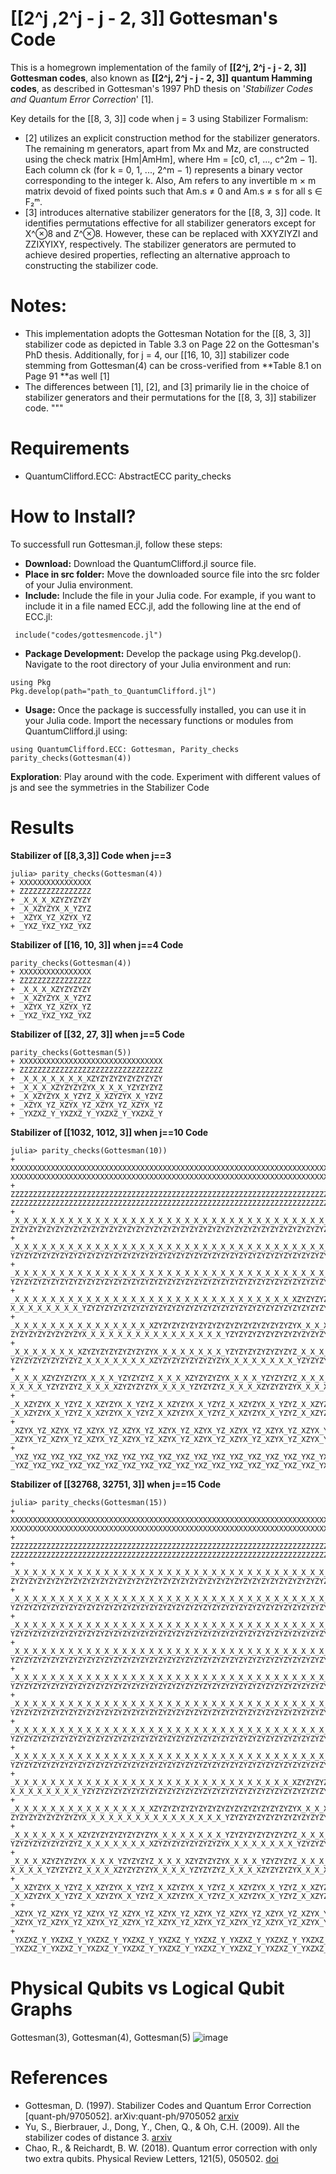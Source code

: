 # [[2^j ,2^j - j - 2, 3]] Gottesman's Code

This is a homegrown implementation of the family of **[[2^j, 2^j - j - 2, 3]] Gottesman codes**, also known as **[[2^j, 2^j - j - 2, 3]]** **quantum Hamming codes**, as described in Gottesman's 1997 PhD thesis on '_Stabilizer Codes and Quantum Error Correction_' [1].

Key details for the [[8, 3, 3]] code when j = 3 using Stabilizer Formalism:
- [2] utilizes an explicit construction method for the stabilizer generators. The remaining m generators, apart from Mx and Mz, are constructed using the check matrix [Hm|AmHm], where Hm = [c0, c1, ..., c^2m − 1]. Each column ck (for k = 0, 1, ..., 2^m − 1) represents a binary vector corresponding to the integer k. Also, Am refers to any invertible m × m matrix devoid of fixed points such that Am​.s ≠ 0 and Am.s ≠ s for all s ∈ F₂ᵐ.
- [3] introduces alternative stabilizer generators for the [[8, 3, 3]] code. It identifies permutations effective for all stabilizer generators except for X^⊗8 and Z^⊗8. However, these can be replaced with XXYZIYZI and ZZIXYIXY, respectively. The stabilizer generators are permuted to achieve desired properties, reflecting an alternative approach to constructing the stabilizer code.

# Notes:
- This implementation adopts the Gottesman Notation for the [[8, 3, 3]] stabilizer code as depicted in Table 3.3 on Page 22 on the Gottesman's PhD thesis. Additionally, for j = 4, our [[16, 10, 3]] stabilizer code stemming from Gottesman(4) can be cross-verified from **Table 8.1 on Page 91 **as well [1]
- The differences between [1], [2], and [3] primarily lie in the choice of stabilizer generators and their permutations for the [[8, 3, 3]] stabilizer code.
"""

# Requirements

- QuantumClifford.ECC: AbstractECC parity_checks

# How to Install?
To successfull run Gottesman.jl, follow these steps:
- **Download:** Download the QuantumClifford.jl source file.
- **Place in src folder:** Move the downloaded source file into the src folder of your Julia environment.
- **Include:** Include the file in your Julia code. For example, if you want to include it in a file named ECC.jl, add the following line at the end of ECC.jl:
```
 include("codes/gottesmencode.jl")
```
- **Package Development:** Develop the package using Pkg.develop(). Navigate to the root directory of your Julia environment and run:
```
using Pkg
Pkg.develop(path="path_to_QuantumClifford.jl")
```
- **Usage:** Once the package is successfully installed, you can use it in your Julia code. Import the necessary functions or modules from QuantumClifford.jl using:
```
using QuantumClifford.ECC: Gottesman, Parity_checks
parity_checks(Gottesman(4))
```
**Exploration**:  Play around with the code. Experiment with different values of js and see the symmetries in the Stabilizer Code


# Results 

**Stabilizer of [[8,3,3]] Code when j==3**
```
julia> parity_checks(Gottesman(4))
+ XXXXXXXXXXXXXXXX
+ ZZZZZZZZZZZZZZZZ
+ _X_X_X_XZYZYZYZY
+ _X_XZYZYX_X_YZYZ
+ _XZYX_YZ_XZYX_YZ
+ _YXZ_YXZ_YXZ_YXZ
```
**Stabilizer of [[16, 10, 3]] when j==4 Code**
```
parity_checks(Gottesman(4))
+ XXXXXXXXXXXXXXXX
+ ZZZZZZZZZZZZZZZZ
+ _X_X_X_XZYZYZYZY
+ _X_XZYZYX_X_YZYZ
+ _XZYX_YZ_XZYX_YZ
+ _YXZ_YXZ_YXZ_YXZ
```

**Stabilizer of [[32, 27, 3]] when j==5 Code**

```
parity_checks(Gottesman(5))
+ XXXXXXXXXXXXXXXXXXXXXXXXXXXXXXXX
+ ZZZZZZZZZZZZZZZZZZZZZZZZZZZZZZZZ
+ _X_X_X_X_X_X_X_XZYZYZYZYZYZYZYZY
+ _X_X_X_XZYZYZYZYX_X_X_X_YZYZYZYZ
+ _X_XZYZYX_X_YZYZ_X_XZYZYX_X_YZYZ
+ _XZYX_YZ_XZYX_YZ_XZYX_YZ_XZYX_YZ
+ _YXZXZ_Y_YXZXZ_Y_YXZXZ_Y_YXZXZ_Y

```

**Stabilizer of [[1032, 1012, 3]] when j==10 Code**


```
julia> parity_checks(Gottesman(10))
+ XXXXXXXXXXXXXXXXXXXXXXXXXXXXXXXXXXXXXXXXXXXXXXXXXXXXXXXXXXXXXXXXXXXXXXXXXXXXXXX⋯XXXXXXXXXXXXXXXXXXXXXXXXXXXXXXXXXXXXXXXXXXXXXXXXXXXXXXXXXXXXXXXXXXXXXXXXXXXXXXXX
+ ZZZZZZZZZZZZZZZZZZZZZZZZZZZZZZZZZZZZZZZZZZZZZZZZZZZZZZZZZZZZZZZZZZZZZZZZZZZZZZZ⋯ZZZZZZZZZZZZZZZZZZZZZZZZZZZZZZZZZZZZZZZZZZZZZZZZZZZZZZZZZZZZZZZZZZZZZZZZZZZZZZZZ
+ _X_X_X_X_X_X_X_X_X_X_X_X_X_X_X_X_X_X_X_X_X_X_X_X_X_X_X_X_X_X_X_X_X_X_X_X_X_X_X_⋯ZYZYZYZYZYZYZYZYZYZYZYZYZYZYZYZYZYZYZYZYZYZYZYZYZYZYZYZYZYZYZYZYZYZYZYZYZYZYZYZY
+ _X_X_X_X_X_X_X_X_X_X_X_X_X_X_X_X_X_X_X_X_X_X_X_X_X_X_X_X_X_X_X_X_X_X_X_X_X_X_X_⋯YZYZYZYZYZYZYZYZYZYZYZYZYZYZYZYZYZYZYZYZYZYZYZYZYZYZYZYZYZYZYZYZYZYZYZYZYZYZYZYZ
+ _X_X_X_X_X_X_X_X_X_X_X_X_X_X_X_X_X_X_X_X_X_X_X_X_X_X_X_X_X_X_X_X_X_X_X_X_X_X_X_⋯YZYZYZYZYZYZYZYZYZYZYZYZYZYZYZYZYZYZYZYZYZYZYZYZYZYZYZYZYZYZYZYZYZYZYZYZYZYZYZYZ
+ _X_X_X_X_X_X_X_X_X_X_X_X_X_X_X_X_X_X_X_X_X_X_X_X_X_X_X_X_X_X_X_XZYZYZYZYZYZYZYZ⋯X_X_X_X_X_X_X_X_YZYZYZYZYZYZYZYZYZYZYZYZYZYZYZYZYZYZYZYZYZYZYZYZYZYZYZYZYZYZYZYZ
+ _X_X_X_X_X_X_X_X_X_X_X_X_X_X_X_XZYZYZYZYZYZYZYZYZYZYZYZYZYZYZYZYX_X_X_X_X_X_X_X⋯ZYZYZYZYZYZYZYZYX_X_X_X_X_X_X_X_X_X_X_X_X_X_X_X_YZYZYZYZYZYZYZYZYZYZYZYZYZYZYZYZ
+ _X_X_X_X_X_X_X_XZYZYZYZYZYZYZYZYX_X_X_X_X_X_X_X_YZYZYZYZYZYZYZYZ_X_X_X_X_X_X_X_⋯YZYZYZYZYZYZYZYZ_X_X_X_X_X_X_X_XZYZYZYZYZYZYZYZYX_X_X_X_X_X_X_X_YZYZYZYZYZYZYZYZ
+ _X_X_X_XZYZYZYZYX_X_X_X_YZYZYZYZ_X_X_X_XZYZYZYZYX_X_X_X_YZYZYZYZ_X_X_X_XZYZYZYZ⋯X_X_X_X_YZYZYZYZ_X_X_X_XZYZYZYZYX_X_X_X_YZYZYZYZ_X_X_X_XZYZYZYZYX_X_X_X_YZYZYZYZ
+ _X_XZYZYX_X_YZYZ_X_XZYZYX_X_YZYZ_X_XZYZYX_X_YZYZ_X_XZYZYX_X_YZYZ_X_XZYZYX_X_YZY⋯_X_XZYZYX_X_YZYZ_X_XZYZYX_X_YZYZ_X_XZYZYX_X_YZYZ_X_XZYZYX_X_YZYZ_X_XZYZYX_X_YZYZ
+ _XZYX_YZ_XZYX_YZ_XZYX_YZ_XZYX_YZ_XZYX_YZ_XZYX_YZ_XZYX_YZ_XZYX_YZ_XZYX_YZ_XZYX_Y⋯_XZYX_YZ_XZYX_YZ_XZYX_YZ_XZYX_YZ_XZYX_YZ_XZYX_YZ_XZYX_YZ_XZYX_YZ_XZYX_YZ_XZYX_YZ
+ _YXZ_YXZ_YXZ_YXZ_YXZ_YXZ_YXZ_YXZ_YXZ_YXZ_YXZ_YXZ_YXZ_YXZ_YXZ_YXZ_YXZ_YXZ_YXZ_YX⋯_YXZ_YXZ_YXZ_YXZ_YXZ_YXZ_YXZ_YXZ_YXZ_YXZ_YXZ_YXZ_YXZ_YXZ_YXZ_YXZ_YXZ_YXZ_YXZ_YXZ
```

 **Stabilizer of [[32768, 32751, 3]] when j==15 Code**

```
julia> parity_checks(Gottesman(15))
+ XXXXXXXXXXXXXXXXXXXXXXXXXXXXXXXXXXXXXXXXXXXXXXXXXXXXXXXXXXXXXXXXXXXXXXXXXXXXXXX⋯XXXXXXXXXXXXXXXXXXXXXXXXXXXXXXXXXXXXXXXXXXXXXXXXXXXXXXXXXXXXXXXXXXXXXXXXXXXXXXXX
+ ZZZZZZZZZZZZZZZZZZZZZZZZZZZZZZZZZZZZZZZZZZZZZZZZZZZZZZZZZZZZZZZZZZZZZZZZZZZZZZZ⋯ZZZZZZZZZZZZZZZZZZZZZZZZZZZZZZZZZZZZZZZZZZZZZZZZZZZZZZZZZZZZZZZZZZZZZZZZZZZZZZZZ
+ _X_X_X_X_X_X_X_X_X_X_X_X_X_X_X_X_X_X_X_X_X_X_X_X_X_X_X_X_X_X_X_X_X_X_X_X_X_X_X_⋯ZYZYZYZYZYZYZYZYZYZYZYZYZYZYZYZYZYZYZYZYZYZYZYZYZYZYZYZYZYZYZYZYZYZYZYZYZYZYZYZY
+ _X_X_X_X_X_X_X_X_X_X_X_X_X_X_X_X_X_X_X_X_X_X_X_X_X_X_X_X_X_X_X_X_X_X_X_X_X_X_X_⋯YZYZYZYZYZYZYZYZYZYZYZYZYZYZYZYZYZYZYZYZYZYZYZYZYZYZYZYZYZYZYZYZYZYZYZYZYZYZYZYZ
+ _X_X_X_X_X_X_X_X_X_X_X_X_X_X_X_X_X_X_X_X_X_X_X_X_X_X_X_X_X_X_X_X_X_X_X_X_X_X_X_⋯YZYZYZYZYZYZYZYZYZYZYZYZYZYZYZYZYZYZYZYZYZYZYZYZYZYZYZYZYZYZYZYZYZYZYZYZYZYZYZYZ
+ _X_X_X_X_X_X_X_X_X_X_X_X_X_X_X_X_X_X_X_X_X_X_X_X_X_X_X_X_X_X_X_X_X_X_X_X_X_X_X_⋯YZYZYZYZYZYZYZYZYZYZYZYZYZYZYZYZYZYZYZYZYZYZYZYZYZYZYZYZYZYZYZYZYZYZYZYZYZYZYZYZ
+ _X_X_X_X_X_X_X_X_X_X_X_X_X_X_X_X_X_X_X_X_X_X_X_X_X_X_X_X_X_X_X_X_X_X_X_X_X_X_X_⋯YZYZYZYZYZYZYZYZYZYZYZYZYZYZYZYZYZYZYZYZYZYZYZYZYZYZYZYZYZYZYZYZYZYZYZYZYZYZYZYZ
+ _X_X_X_X_X_X_X_X_X_X_X_X_X_X_X_X_X_X_X_X_X_X_X_X_X_X_X_X_X_X_X_X_X_X_X_X_X_X_X_⋯YZYZYZYZYZYZYZYZYZYZYZYZYZYZYZYZYZYZYZYZYZYZYZYZYZYZYZYZYZYZYZYZYZYZYZYZYZYZYZYZ
+ _X_X_X_X_X_X_X_X_X_X_X_X_X_X_X_X_X_X_X_X_X_X_X_X_X_X_X_X_X_X_X_X_X_X_X_X_X_X_X_⋯YZYZYZYZYZYZYZYZYZYZYZYZYZYZYZYZYZYZYZYZYZYZYZYZYZYZYZYZYZYZYZYZYZYZYZYZYZYZYZYZ
+ _X_X_X_X_X_X_X_X_X_X_X_X_X_X_X_X_X_X_X_X_X_X_X_X_X_X_X_X_X_X_X_X_X_X_X_X_X_X_X_⋯YZYZYZYZYZYZYZYZYZYZYZYZYZYZYZYZYZYZYZYZYZYZYZYZYZYZYZYZYZYZYZYZYZYZYZYZYZYZYZYZ
+ _X_X_X_X_X_X_X_X_X_X_X_X_X_X_X_X_X_X_X_X_X_X_X_X_X_X_X_X_X_X_X_XZYZYZYZYZYZYZYZ⋯X_X_X_X_X_X_X_X_YZYZYZYZYZYZYZYZYZYZYZYZYZYZYZYZYZYZYZYZYZYZYZYZYZYZYZYZYZYZYZYZ
+ _X_X_X_X_X_X_X_X_X_X_X_X_X_X_X_XZYZYZYZYZYZYZYZYZYZYZYZYZYZYZYZYX_X_X_X_X_X_X_X⋯ZYZYZYZYZYZYZYZYX_X_X_X_X_X_X_X_X_X_X_X_X_X_X_X_YZYZYZYZYZYZYZYZYZYZYZYZYZYZYZYZ
+ _X_X_X_X_X_X_X_XZYZYZYZYZYZYZYZYX_X_X_X_X_X_X_X_YZYZYZYZYZYZYZYZ_X_X_X_X_X_X_X_⋯YZYZYZYZYZYZYZYZ_X_X_X_X_X_X_X_XZYZYZYZYZYZYZYZYX_X_X_X_X_X_X_X_YZYZYZYZYZYZYZYZ
+ _X_X_X_XZYZYZYZYX_X_X_X_YZYZYZYZ_X_X_X_XZYZYZYZYX_X_X_X_YZYZYZYZ_X_X_X_XZYZYZYZ⋯X_X_X_X_YZYZYZYZ_X_X_X_XZYZYZYZYX_X_X_X_YZYZYZYZ_X_X_X_XZYZYZYZYX_X_X_X_YZYZYZYZ
+ _X_XZYZYX_X_YZYZ_X_XZYZYX_X_YZYZ_X_XZYZYX_X_YZYZ_X_XZYZYX_X_YZYZ_X_XZYZYX_X_YZY⋯_X_XZYZYX_X_YZYZ_X_XZYZYX_X_YZYZ_X_XZYZYX_X_YZYZ_X_XZYZYX_X_YZYZ_X_XZYZYX_X_YZYZ
+ _XZYX_YZ_XZYX_YZ_XZYX_YZ_XZYX_YZ_XZYX_YZ_XZYX_YZ_XZYX_YZ_XZYX_YZ_XZYX_YZ_XZYX_Y⋯_XZYX_YZ_XZYX_YZ_XZYX_YZ_XZYX_YZ_XZYX_YZ_XZYX_YZ_XZYX_YZ_XZYX_YZ_XZYX_YZ_XZYX_YZ
+ _YXZXZ_Y_YXZXZ_Y_YXZXZ_Y_YXZXZ_Y_YXZXZ_Y_YXZXZ_Y_YXZXZ_Y_YXZXZ_Y_YXZXZ_Y_YXZXZ_⋯_YXZXZ_Y_YXZXZ_Y_YXZXZ_Y_YXZXZ_Y_YXZXZ_Y_YXZXZ_Y_YXZXZ_Y_YXZXZ_Y_YXZXZ_Y_YXZXZ_Y
```

# Physical Qubits vs Logical Qubit Graphs
Gottesman(3), Gottesman(4), Gottesman(5) 
![image](https://github.com/Fe-r-oz/GottesmanCode/assets/93876775/2eef72b7-2f00-4b83-bbce-d787bd14b627)


# References
- Gottesman, D. (1997). Stabilizer Codes and Quantum Error Correction [quant-ph/9705052]. arXiv:quant-ph/9705052 [arxiv](https://arxiv.org/abs/quant-ph/9705052)
- Yu, S., Bierbrauer, J., Dong, Y., Chen, Q., & Oh, C.H. (2009). All the stabilizer codes of distance 3. [arxiv](https://arxiv.org/abs/0901.1968v3)
- Chao, R., & Reichardt, B. W. (2018). Quantum error correction with only two extra qubits. Physical Review Letters, 121(5), 050502. [doi](https://doi.org/10.1103/PhysRevLett.121.050502)
